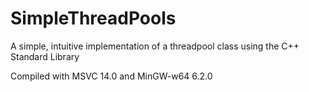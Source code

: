 # SimpleThreadPools
A simple, intuitive implementation of a threadpool class using the C++ Standard Library

Compiled with MSVC 14.0 and MinGW-w64 6.2.0

